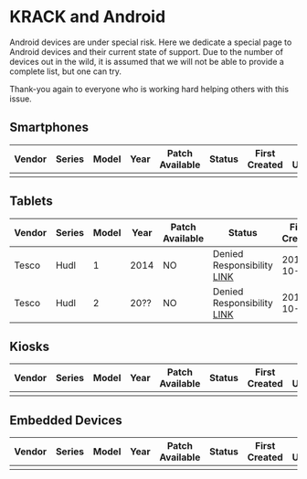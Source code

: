 # KRACK and Android

Android devices are under special risk. Here we dedicate a special page to Android devices and their current state of support. Due to the number of devices out in the wild, it is assumed that we will not be able to provide a complete list, but one can try.

Thank-you again to everyone who is working hard helping others with this issue.

## Smartphones

| Vendor | Series | Model | Year | Patch Available | Status | First Created | Last Updated |
|--------|--------|-------|------|-----------------|--------|---------------|--------------|
|  |  |  |  |  |  |  |  |

## Tablets

| Vendor | Series | Model | Year | Patch Available | Status | First Created | Last Updated |
|--------|--------|-------|------|-----------------|--------|---------------|--------------|
| Tesco | Hudl | 1 | 2014 | NO | Denied Responsibility [LINK](https://twitter.com/Tesco/status/920254455135854592) | 2017-10-19 | 2017-10-19 |
| Tesco | Hudl | 2 | 20?? | NO | Denied Responsibility [LINK](https://twitter.com/Tesco/status/920254455135854592) | 2017-10-19 | 2017-10-19 |

## Kiosks

| Vendor | Series | Model | Year | Patch Available | Status | First Created | Last Updated |
|--------|--------|-------|------|-----------------|--------|---------------|--------------|
|  |  |  |  |  |  |  |  |

## Embedded Devices

| Vendor | Series | Model | Year | Patch Available | Status | First Created | Last Updated |
|--------|--------|-------|------|-----------------|--------|---------------|--------------|
|  |  |  |  |  |  |  |  |
